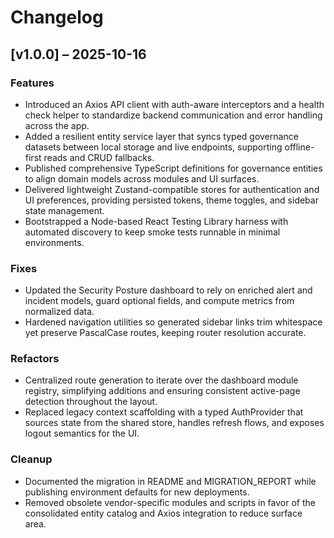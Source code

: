 # Changelog

## [v1.0.0] – 2025-10-16

### Features
- Introduced an Axios API client with auth-aware interceptors and a health check helper to standardize backend communication and error handling across the app.
- Added a resilient entity service layer that syncs typed governance datasets between local storage and live endpoints, supporting offline-first reads and CRUD fallbacks.
- Published comprehensive TypeScript definitions for governance entities to align domain models across modules and UI surfaces.
- Delivered lightweight Zustand-compatible stores for authentication and UI preferences, providing persisted tokens, theme toggles, and sidebar state management.
- Bootstrapped a Node-based React Testing Library harness with automated discovery to keep smoke tests runnable in minimal environments.

### Fixes
- Updated the Security Posture dashboard to rely on enriched alert and incident models, guard optional fields, and compute metrics from normalized data.
- Hardened navigation utilities so generated sidebar links trim whitespace yet preserve PascalCase routes, keeping router resolution accurate.

### Refactors
- Centralized route generation to iterate over the dashboard module registry, simplifying additions and ensuring consistent active-page detection throughout the layout.
- Replaced legacy context scaffolding with a typed AuthProvider that sources state from the shared store, handles refresh flows, and exposes logout semantics for the UI.

### Cleanup
- Documented the migration in README and MIGRATION_REPORT while publishing environment defaults for new deployments.
- Removed obsolete vendor-specific modules and scripts in favor of the consolidated entity catalog and Axios integration to reduce surface area.
